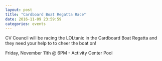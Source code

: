 ```yaml
---
layout: post
title: "Cardboard Boat Regatta Race"
date: 2016-11-09 23:59:59
categories: events
---
```


CV Council will be racing the LOLtanic in the Cardboard Boat Regatta and they need your help to to cheer the boat on!

Friday, November 11th @ 6PM - Activity Center Pool
